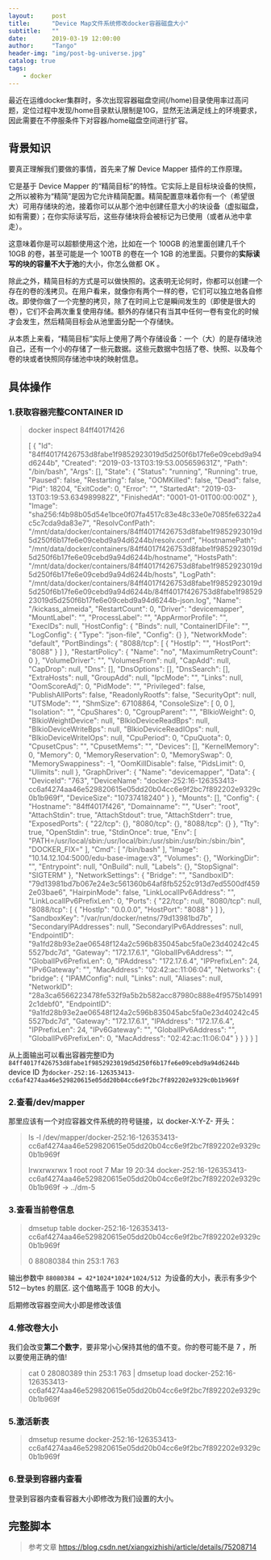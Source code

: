 ```yaml
---
layout:     post
title:      "Device Map文件系统修改docker容器磁盘大小"
subtitle:   ""
date:       2019-03-19 12:00:00
author:     "Tango"
header-img: "img/post-bg-universe.jpg"
catalog: true
tags:   
    - docker
---
```

 最近在运维docker集群时，多次出现容器磁盘空间(/home)目录使用率过高问题，定位过程中发现/home目录默认限制是10G，显然无法满足线上的环境要求，因此需要在不停服条件下对容器/home磁盘空间进行扩容。

## 背景知识

要真正理解我们要做的事情，首先来了解 Device Mapper 插件的工作原理。

它是基于 Device Mapper 的“精简目标”的特性。它实际上是目标块设备的快照，之所以被称为“精简”是因为它允许精简配置。精简配置意味着你有一个（希望很大）可用存储块的池，接着你可以从那个池中创建任意大小的块设备（虚拟磁盘，如有需要）；在你实际读写后，这些存储块将会被标记为已使用（或者从池中拿走）。

这意味着你是可以超额使用这个池，比如在一个 100GB 的池里面创建几千个 10GB 的卷，甚至可能是一个 100TB 的卷在一个 1GB 的池里面。只要你的**实际读写的块的容量不大于池**的大小，你怎么做都 OK 。

除此之外，精简目标的方式是可以做快照的。这表明无论何时，你都可以创建一个存在的卷的浅拷贝。在用户看来，就像你有两个一样的卷，它们可以独立地各自修改。即使你做了一个完整的拷贝，除了在时间上它是瞬间发生的（即使是很大的卷），它们不会两次重复使用存储。额外的存储只有当其中任何一卷有变化的时候才会发生，然后精简目标会从池里面分配一个存储快。

从本质上来看，“精简目标”实际上使用了两个存储设备：一个（大）的是存储块池自己，还有一个小的存储了一些元数据。这些元数据中包括了卷、快照、以及每个卷的块或者快照同存储池中块的映射信息。

## 具体操作

### 1.获取容器完整CONTAINER ID 
> docker inspect 84ff4017f426   
> 
> [
    {
        "Id": "84ff4017f426753d8fabe1f9852923019d5d250f6b17fe6e09cebd9a94d6244b",
        "Created": "2019-03-13T03:19:53.005659631Z",
        "Path": "/bin/bash",
        "Args": [],
        "State": {
            "Status": "running",
            "Running": true,
            "Paused": false,
            "Restarting": false,
            "OOMKilled": false,
            "Dead": false,
            "Pid": 18204,
            "ExitCode": 0,
            "Error": "",
            "StartedAt": "2019-03-13T03:19:53.634989982Z",
            "FinishedAt": "0001-01-01T00:00:00Z"
        },
        "Image": "sha256:f4b98b05d54e1bce0f07fa4517c83e48c33e0e7085fe6322a4c5c7cda9da83e7",
        "ResolvConfPath": "/mnt/data/docker/containers/84ff4017f426753d8fabe1f9852923019d5d250f6b17fe6e09cebd9a94d6244b/resolv.conf",
        "HostnamePath": "/mnt/data/docker/containers/84ff4017f426753d8fabe1f9852923019d5d250f6b17fe6e09cebd9a94d6244b/hostname",
        "HostsPath": "/mnt/data/docker/containers/84ff4017f426753d8fabe1f9852923019d5d250f6b17fe6e09cebd9a94d6244b/hosts",
        "LogPath": "/mnt/data/docker/containers/84ff4017f426753d8fabe1f9852923019d5d250f6b17fe6e09cebd9a94d6244b/84ff4017f426753d8fabe1f9852923019d5d250f6b17fe6e09cebd9a94d6244b-json.log",
        "Name": "/kickass_almeida",
        "RestartCount": 0,
        "Driver": "devicemapper",
        "MountLabel": "",
        "ProcessLabel": "",
        "AppArmorProfile": "",
        "ExecIDs": null,
        "HostConfig": {
            "Binds": null,
            "ContainerIDFile": "",
            "LogConfig": {
                "Type": "json-file",
                "Config": {}
            },
            "NetworkMode": "default",
            "PortBindings": {
                "8088/tcp": [
                    {
                        "HostIp": "",
                        "HostPort": "8088"
                    }
                ]
            },
            "RestartPolicy": {
                "Name": "no",
                "MaximumRetryCount": 0
            },
            "VolumeDriver": "",
            "VolumesFrom": null,
            "CapAdd": null,
            "CapDrop": null,
            "Dns": [],
            "DnsOptions": [],
            "DnsSearch": [],
            "ExtraHosts": null,
            "GroupAdd": null,
            "IpcMode": "",
            "Links": null,
            "OomScoreAdj": 0,
            "PidMode": "",
            "Privileged": false,
            "PublishAllPorts": false,
            "ReadonlyRootfs": false,
            "SecurityOpt": null,
            "UTSMode": "",
            "ShmSize": 67108864,
            "ConsoleSize": [
                0,
                0
            ],
            "Isolation": "",
            "CpuShares": 0,
            "CgroupParent": "",
            "BlkioWeight": 0,
            "BlkioWeightDevice": null,
            "BlkioDeviceReadBps": null,
            "BlkioDeviceWriteBps": null,
            "BlkioDeviceReadIOps": null,
            "BlkioDeviceWriteIOps": null,
            "CpuPeriod": 0,
            "CpuQuota": 0,
            "CpusetCpus": "",
            "CpusetMems": "",
            "Devices": [],
            "KernelMemory": 0,
            "Memory": 0,
            "MemoryReservation": 0,
            "MemorySwap": 0,
            "MemorySwappiness": -1,
            "OomKillDisable": false,
            "PidsLimit": 0,
            "Ulimits": null
        },
        "GraphDriver": {
            "Name": "devicemapper",
            "Data": {
                "DeviceId": "763",
                "DeviceName": "docker-252:16-126353413-cc6af4274aa46e529820615e05dd20b04cc6e9f2bc7f892202e9329c0b1b969f",
                "DeviceSize": "10737418240"
            }
        },
        "Mounts": [],
        "Config": {
            "Hostname": "84ff4017f426",
            "Domainname": "",
            "User": "root",
            "AttachStdin": true,
            "AttachStdout": true,
            "AttachStderr": true,
            "ExposedPorts": {
                "22/tcp": {},
                "8080/tcp": {},
                "8088/tcp": {}
            },
            "Tty": true,
            "OpenStdin": true,
            "StdinOnce": true,
            "Env": [
                "PATH=/usr/local/sbin:/usr/local/bin:/usr/sbin:/usr/bin:/sbin:/bin",
                "DOCKER_FIX="
            ],
            "Cmd": [
                "/bin/bash"
            ],
            "Image": "10.14.12.104:5000/edu-base-image:v3",
            "Volumes": {},
            "WorkingDir": "",
            "Entrypoint": null,
            "OnBuild": null,
            "Labels": {},
            "StopSignal": "SIGTERM"
        },
        "NetworkSettings": {
            "Bridge": "",
            "SandboxID": "79d13981bd7b067e24e3c561360b64af8fb5252c913d7ed5500df4592e03bae6",
            "HairpinMode": false,
            "LinkLocalIPv6Address": "",
            "LinkLocalIPv6PrefixLen": 0,
            "Ports": {
                "22/tcp": null,
                "8080/tcp": null,
                "8088/tcp": [
                    {
                        "HostIp": "0.0.0.0",
                        "HostPort": "8088"
                    }
                ]
            },
            "SandboxKey": "/var/run/docker/netns/79d13981bd7b",
            "SecondaryIPAddresses": null,
            "SecondaryIPv6Addresses": null,
            "EndpointID": "9a1fd28b93e2ae06548f124a2c596b835045abc5fa0e23d40242c455527bdc7d",
            "Gateway": "172.17.6.1",
            "GlobalIPv6Address": "",
            "GlobalIPv6PrefixLen": 0,
            "IPAddress": "172.17.6.4",
            "IPPrefixLen": 24,
            "IPv6Gateway": "",
            "MacAddress": "02:42:ac:11:06:04",
            "Networks": {
                "bridge": {
                    "IPAMConfig": null,
                    "Links": null,
                    "Aliases": null,
                    "NetworkID": "28a3ca6566223478fe532f9a5b2b582acc87980c888e4f9575b149912c1debf0",
                    "EndpointID": "9a1fd28b93e2ae06548f124a2c596b835045abc5fa0e23d40242c455527bdc7d",
                    "Gateway": "172.17.6.1",
                    "IPAddress": "172.17.6.4",
                    "IPPrefixLen": 24,
                    "IPv6Gateway": "",
                    "GlobalIPv6Address": "",
                    "GlobalIPv6PrefixLen": 0,
                    "MacAddress": "02:42:ac:11:06:04"
                }
            }
        }
    }
]

从上面输出可以看出容器完整ID为`84ff4017f426753d8fabe1f9852923019d5d250f6b17fe6e09cebd9a94d6244b `
device ID 为`docker-252:16-126353413-cc6af4274aa46e529820615e05dd20b04cc6e9f2bc7f892202e9329c0b1b969f`

### 2.查看/dev/mapper

那里应该有一个对应容器文件系统的符号链接，以 docker-X:Y-Z- 开头：

>ls -l /dev/mapper/docker-252:16-126353413-cc6af4274aa46e529820615e05dd20b04cc6e9f2bc7f892202e9329c0b1b969f
>
>lrwxrwxrwx 1 root root 7 Mar 19 20:34 docker-252:16-126353413-cc6af4274aa46e529820615e05dd20b04cc6e9f2bc7f892202e9329c0b1b969f -> ../dm-5

### 3.查看当前卷信息

> dmsetup table docker-252:16-126353413-cc6af4274aa46e529820615e05dd20b04cc6e9f2bc7f892202e9329c0b1b969f
> 
> 0 88080384 thin 253:1 763
> 
输出参数中 `88080384 = 42*1024*1024*1024/512 `为设备的大小，表示有多少个 512－bytes 的扇区. 这个值略高于 10GB 的大小。

后期修改容器空间大小即是修改该值

###  4.修改卷大小

我们会改变**第二个数字**，要非常小心保持其他的值不变。你的卷可能不是 7 ，所以要使用正确的值!
>cat 0 28080389 thin 253:1 763 | dmsetup load docker-252:16-126353413-cc6af4274aa46e529820615e05dd20b04cc6e9f2bc7f892202e9329c0b1b969f


### 5.激活新表
> dmsetup resume docker-252:16-126353413-cc6af4274aa46e529820615e05dd20b04cc6e9f2bc7f892202e9329c0b1b969f
> 

### 6.登录到容器内查看

登录到容器内查看容器大小即修改为我们设置的大小。

## 完整脚本





> 参考文章 https://blog.csdn.net/xiangxizhishi/article/details/75208714